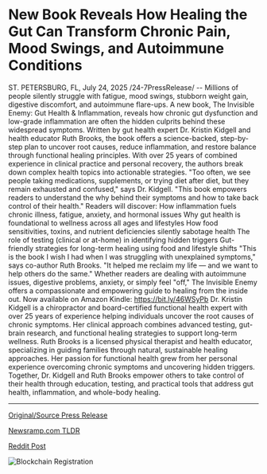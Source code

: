 # New Book Reveals How Healing the Gut Can Transform Chronic Pain, Mood Swings, and Autoimmune Conditions

ST. PETERSBURG, FL, July 24, 2025 /24-7PressRelease/ -- Millions of people silently struggle with fatigue, mood swings, stubborn weight gain, digestive discomfort, and autoimmune flare-ups. A new book, The Invisible Enemy: Gut Health & Inflammation, reveals how chronic gut dysfunction and low-grade inflammation are often the hidden culprits behind these widespread symptoms.  Written by gut health expert Dr. Kristin Kidgell and health educator Ruth Brooks, the book offers a science-backed, step-by-step plan to uncover root causes, reduce inflammation, and restore balance through functional healing principles. With over 25 years of combined experience in clinical practice and personal recovery, the authors break down complex health topics into actionable strategies.  "Too often, we see people taking medications, supplements, or trying diet after diet, but they remain exhausted and confused," says Dr. Kidgell. "This book empowers readers to understand the why behind their symptoms and how to take back control of their health."  Readers will discover:  How inflammation fuels chronic illness, fatigue, anxiety, and hormonal issues  Why gut health is foundational to wellness across all ages and lifestyles  How food sensitivities, toxins, and nutrient deficiencies silently sabotage health  The role of testing (clinical or at-home) in identifying hidden triggers  Gut-friendly strategies for long-term healing using food and lifestyle shifts  "This is the book I wish I had when I was struggling with unexplained symptoms," says co-author Ruth Brooks. "It helped me reclaim my life — and we want to help others do the same."  Whether readers are dealing with autoimmune issues, digestive problems, anxiety, or simply feel "off," The Invisible Enemy offers a compassionate and empowering guide to healing from the inside out.  Now available on Amazon Kindle: https://bit.ly/46WSyPb  Dr. Kristin Kidgell is a chiropractor and board-certified functional health expert with over 25 years of experience helping individuals uncover the root causes of chronic symptoms. Her clinical approach combines advanced testing, gut-brain research, and functional healing strategies to support long-term wellness.  Ruth Brooks is a licensed physical therapist and health educator, specializing in guiding families through natural, sustainable healing approaches. Her passion for functional health grew from her personal experience overcoming chronic symptoms and uncovering hidden triggers.  Together, Dr. Kidgell and Ruth Brooks empower others to take control of their health through education, testing, and practical tools that address gut health, inflammation, and whole-body healing. 

---

[Original/Source Press Release](https://www.24-7pressrelease.com/press-release/525127/new-book-reveals-how-healing-the-gut-can-transform-chronic-pain-mood-swings-and-autoimmune-conditions)
                    

[Newsramp.com TLDR](https://newsramp.com/curated-news/new-book-exposes-gut-health-as-key-to-battling-chronic-symptoms/e932102295afd037d28f7fd721ab19cb) 

 



[Reddit Post](https://www.reddit.com/r/BookNews/comments/1m7xt24/new_book_exposes_gut_health_as_key_to_battling/) 



![Blockchain Registration](https://cdn.newsramp.app/24-7PressRelease/qrcode/257/24/mildMdZq.webp)